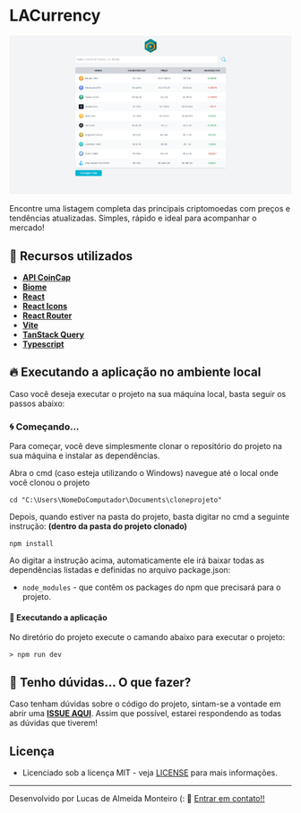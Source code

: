 # LACurrency

![Preview](https://github.com/lucasdealmeidadev/dev-currency/blob/main/lacurrency.png?raw=true)

Encontre uma listagem completa das principais criptomoedas com preços e tendências atualizadas. Simples, rápido e ideal para acompanhar o mercado!

## 🚀 Recursos utilizados

* **[API CoinCap](https://docs.coincap.io/)**
* **[Biome](https://biomejs.dev/pt-br/)**
* **[React](https://pt-br.reactjs.org/)**
* **[React Icons](https://react-icons.github.io/react-icons/)**
* **[React Router](https://reactrouter.com/)**
* **[Vite](https://vite.dev/)**
* **[TanStack Query](https://tanstack.com/query/v5/docs/framework/react/overview)**
* **[Typescript](https://www.typescriptlang.org/)**

## 🔥 Executando a aplicação no ambiente local

Caso você deseja executar o projeto na sua máquina local, basta seguir os passos abaixo:

### 🌀 Começando... 

Para começar, você deve simplesmente clonar o repositório do projeto na sua máquina e instalar as dependências.

Abra o cmd (caso esteja utilizando o Windows) navegue até o local onde você clonou o projeto

```
cd "C:\Users\NomeDoComputador\Documents\cloneprojeto"
```

Depois, quando estiver na pasta do projeto, basta digitar no cmd a seguinte instrução: **(dentro da pasta do projeto clonado)**

```
npm install
```

Ao digitar a instrução acima, automaticamente ele irá baixar todas as dependências listadas e definidas no arquivo package.json:

* `node_modules` - que contêm os packages do npm que precisará para o projeto.

#### 💨 Executando a aplicação 

No diretório do projeto execute o camando abaixo para executar o projeto:

```
> npm run dev
```

## 🚩 Tenho dúvidas... O que fazer? 

Caso tenham dúvidas sobre o código do projeto, sintam-se a vontade em abrir uma **[ISSUE AQUI](https://github.com/lucasdealmeidadev/dev-currency/issues)**. Assim que possível, estarei respondendo as todas as dúvidas que tiverem!

## Licença

* Licenciado sob a licença MIT - veja [LICENSE](https://github.com/lucasdealmeidadev/dev-currency/blob/main/LICENSE) para mais informações.

----------

Desenvolvido por Lucas de Almeida Monteiro (:  👋  [ Entrar em contato!!](https://www.linkedin.com/in/lucas-de-almeida-monteiro)